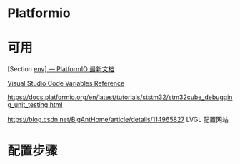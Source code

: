# Platformio

# 可用

[Section [env\] — PlatformIO 最新文档](https://docs.platformio.org/en/latest/projectconf/section_env.html)

[Visual Studio Code Variables Reference](https://code.visualstudio.com/docs/editor/variables-reference)

https://docs.platformio.org/en/latest/tutorials/ststm32/stm32cube_debugging_unit_testing.html

https://blog.csdn.net/BigAntHome/article/details/114965827 
LVGL 配置网站



# 配置步骤
